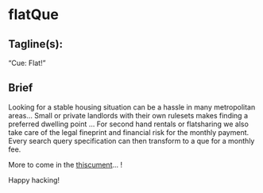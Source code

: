 # flatQue

## Tagline(s):
“Cue: Flat!”

## Brief
Looking for a stable housing situation can be a hassle in many metropolitan areas… Small or private landlords with their own rulesets makes finding a preferred dwelling point … For second hand rentals or flatsharing we also take care of the legal fineprint and financial risk for the monthly payment. Every search query specification can then transform to a que for a monthly fee.

More to come in the [thiscument](https://docs.google.com/document/d/1Rw0i54nagHh_18zZOHT-X05TSQyDZu9aCO3x6EnpK5Q/edit?usp=sharing)... !

Happy hacking!
